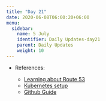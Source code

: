 ```yaml
---
title: "Day 21"
date: 2020-06-08T06:00:20+06:00
menu:
  sidebar:
    name: 5 July
    identifier: Daily Updates-day21
    parent: Daily Updates
    weight: 10
---
```




  
- References:
  
  - [Learning about Route 53](https://aws.amazon.com/route53/)
  - [Kubernetes setup](https://www.youtube.com/watch?v=ndNKI5GBdd0)
  - [Github Guide](https://github.com/ValaxyTech/DevOpsDemos/blob/master/Kubernetes/k8s-setup.md)


